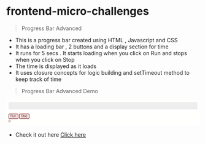 # frontend-micro-challenges

> Progress Bar Advanced

- This is a progress bar created using HTML , Javascript and CSS
- It has a loading bar , 2 buttons and a display section for time
- It runs for 5 secs . It starts loading when you click on Run and stops when you click on Stop
- The time is displayed as it loads
- It uses closure concepts for logic building and setTimeout method to keep track of time

> Progress Bar Advanced Demo

![](./images/ProgressBarAdv.gif)

- Check it out here [Click here](https://sachinkumar579.github.io/frontend-micro-challenges/progress-bar-advanced/)
